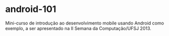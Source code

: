 android-101
===========

Mini-curso de introdução ao desenvolvimento mobile usando Android como exemplo, a ser apresentado na II Semana da Computação/UFSJ 2013.

